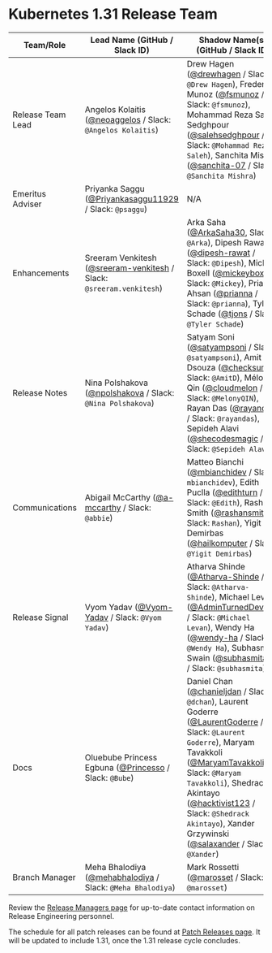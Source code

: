 # Kubernetes 1.31 Release Team

| **Team/Role**     | **Lead Name** (**GitHub / Slack ID**)                                                                        | **Shadow Name(s) (GitHub / Slack ID)**                                                                                                                                                                                                                                                                                                                                                                                     |
|-------------------|--------------------------------------------------------------------------------------------------------------|----------------------------------------------------------------------------------------------------------------------------------------------------------------------------------------------------------------------------------------------------------------------------------------------------------------------------------------------------------------------------------------------------------------------------|
| Release Team Lead | Angelos Kolaitis ([@neoaggelos](https://github.com/neoaggelos) / Slack: `@Angelos Kolaitis`)                 | Drew Hagen ([@drewhagen](https://github.com/drewhagen) / Slack: `@Drew Hagen`), Frederico Munoz ([@fsmunoz](https://github.com/fsmunoz) / Slack: `@fsmunoz`), Mohammad Reza Saleh Sedghpour ([@salehsedghpour](https://github.com/salehsedghpour) / Slack: `@Mohammad Reza Saleh`), Sanchita Mishra ([@sanchita-07](https://github.com/sanchita-07) / Slack: `@Sanchita Mishra`)                                                                                                                                                                                                                                                                                                                                                                    |
| Emeritus Adviser  | Priyanka Saggu ([@Priyankasaggu11929](https://github.com/Priyankasaggu11929) / Slack: `@psaggu`)             | N/A                                                                                                                                                                                                                                                                                                                                                                                                                        |
| Enhancements      | Sreeram Venkitesh ([@sreeram-venkitesh](https://github.com/sreeram-venkitesh) / Slack: `@sreeram.venkitesh`) | Arka Saha ([@ArkaSaha30](https://github.com/ArkaSaha30), Slack: `@Arka`), Dipesh Rawat ([@dipesh-rawat](https://github.com/dipesh-rawat) / Slack: `@Dipesh`), Mickey Boxell ([@mickeyboxell](https://github.com/mickeyboxell) / Slack: `@Mickey`), Prianna Ahsan ([@prianna](https://github.com/prianna) / Slack: `@prianna`), Tyler Schade ([@tjons](https://github.com/tjons) / Slack: `@Tyler Schade`)                  |
| Release Notes     | Nina Polshakova ([@npolshakova](https://github.com/npolshakova) / Slack: `@Nina Polshakova`)                 | Satyam Soni ([@satyampsoni](https://github.com/satyampsoni) / Slack: `@satyampsoni`), Amit Dsouza ([@checksumz](https://github.com/checksumz) / Slack: `@AmitD`), Mélony Qin ([@cloudmelon](https://github.com/cloudmelon) / Slack: `@MelonyQIN`), Rayan Das ([@rayandas](https://github.com/rayandas) / Slack: `@rayandas`), Sepideh Alavi ([@shecodesmagic](https://github.com/shecodesmagic) / Slack: `@Sepideh Alavi`) |
| Communications    | Abigail McCarthy ([@a-mccarthy](https://github.com/a-mccarthy) / Slack: `@abbie`)                            |     Matteo Bianchi ([@mbianchidev](https://github.com/mbianchidev) / Slack: `mbianchidev`), Edith Puclla ([@edithturn](https://github.com/edithturn) / Slack: `@Edith`), Rashan Smith ([@rashansmith](https://github.com/rashansmith) / Slack: `Rashan`), Yigit Demirbas ([@hailkomputer](https://github.com/hailkomputer) / Slack: `@Yigit Demirbas`)                                                                                                                                                                                                                                                                                                                                                                                                                |
| Release Signal    | Vyom Yadav ([@Vyom-Yadav](https://github.com/Vyom-Yadav) / Slack: `@Vyom Yadav`)                             | Atharva Shinde ([@Atharva-Shinde](https://github.com/Atharva-Shinde) / Slack: `@Atharva-Shinde`), Michael Levan ([@AdminTurnedDevOps](https://github.com/AdminTurnedDevOps) / Slack: `@Michael Levan`), Wendy Ha ([@wendy-ha](https://github.com/wendy-ha) / Slack: `@Wendy Ha`), Subhasmita Swain ([@subhasmitasw](https://github.com/subhasmitasw) / Slack: `@subhasmita`)                                                                                                                                                                                                                 |
| Docs              | Oluebube Princess Egbuna ([@Princesso](https://github.com/Princesso) / Slack: `@Bube`)                       | Daniel Chan ([@chanieljdan](https://github.com/chanieljdan) / Slack: `@dchan`), Laurent Goderre ([@LaurentGoderre](https://github.com/LaurentGoderre) / Slack: `@Laurent Goderre`), Maryam Tavakkoli ([@MaryamTavakkoli](https://github.com/MaryamTavakkoli) / Slack: `@Maryam Tavakkoli`), Shedrack Akintayo ([@hacktivist123](https://github.com/hacktivist123) / Slack: `@Shedrack Akintayo`), Xander Grzywinski ([@salaxander](https://github.com/salaxander) / Slack: `@Xander`)                                                                                                                                                                                                                                                                            | 
| Branch Manager    | Meha Bhalodiya ([@mehabhalodiya](https://github.com/mehabhalodiya) / Slack: `@Meha Bhalodiya`)               | Mark Rossetti ([@marosset](https://github.com/marosset) / Slack: `@marosset`)                                                                                                                                                                                                                                                                                                                        |

Review the [Release Managers page](https://github.com/kubernetes/website/blob/main/content/en/releases/release-managers.md) for up-to-date contact information on Release Engineering personnel.

The schedule for all patch releases can be found at [Patch Releases page](https://github.com/kubernetes/website/blob/main/content/en/releases/patch-releases.md). It will be updated to include 1.31, once the 1.31 release cycle concludes.
